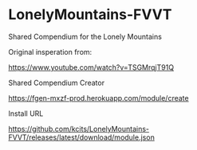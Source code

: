 # LonelyMountains-FVVT
Shared Compendium for the Lonely Mountains

Original insperation from:

https://www.youtube.com/watch?v=TSGMrqjT91Q

Shared Compendium Creator

https://fgen-mxzf-prod.herokuapp.com/module/create

Install URL

https://github.com/kcits/LonelyMountains-FVVT/releases/latest/download/module.json
